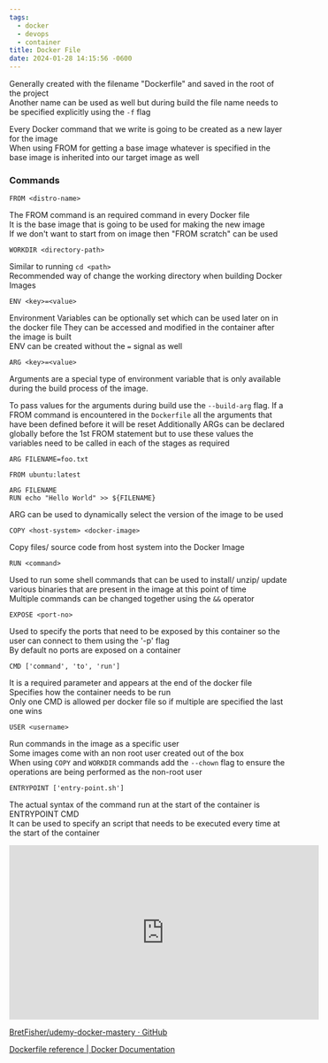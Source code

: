 ```yaml
---
tags:
  - docker
  - devops
  - container
title: Docker File
date: 2024-01-28 14:15:56 -0600
---
```


Generally created with the filename "Dockerfile" and saved in the root of the project  
Another name can be used as well but during build the file name needs to be specified explicitly using the `-f` flag

Every Docker command that we write is going to be created as a new layer for the image  
When using FROM for getting a base image whatever is specified in the base image is inherited into our target image as well

### Commands

````docker
FROM <distro-name>
````

The FROM command is an required command in every Docker file  
It is the base image that is going to be used for making the new image  
If we don't want to start from on image then "FROM scratch" can be used

````docker
WORKDIR <directory-path>
````

Similar to running `cd <path>`  
Recommended way of change the working directory when building Docker Images

````docker
ENV <key>=<value>
````

Environment Variables can be optionally set which can be used later on in the docker file  They can be accessed and modified in the container after the image is built  
ENV can be created without the `=` signal as well

```docker
ARG <key>=<value>
```

Arguments are a special type of environment variable that is only available during the build process of the image.

To pass values for the arguments during build use the `--build-arg` flag. If a FROM command is encountered in the `Dockerfile` all the arguments that have been defined before it will be reset
Additionally ARGs can be declared globally before the 1st FROM statement but to use these values the variables need to be called in each of the stages as required

```docker
ARG FILENAME=foo.txt

FROM ubuntu:latest

ARG FILENAME
RUN echo "Hello World" >> ${FILENAME}
```

ARG can be used to dynamically select the version of the image to be used

````docker
COPY <host-system> <docker-image>
````

Copy files/ source code from host system into the Docker Image

````docker
RUN <command>
````

Used to run some shell commands that can be used to install/ unzip/ update various binaries that are present in the image at this point of time  
Multiple commands can be changed together using the `&&` operator

````docker
EXPOSE <port-no>
````

Used to specify the ports that need to be exposed by this container so the user can connect to them using the '-p' flag  
By default no ports are exposed on a container

````docker
CMD ['command', 'to', 'run']
````

It is a required parameter and appears at the end of the docker file  
Specifies how the container needs to be run  
Only one CMD is allowed per docker file so if multiple are specified the last one wins

````docker
USER <username>
````

Run commands in the image as a specific user  
Some images come with an non root user created out of the box  
When using `COPY` and `WORKDIR` commands add the `--chown` flag to ensure the operations are being performed as the non-root user

````docker
ENTRYPOINT ['entry-point.sh']
````

The actual syntax of the command run at the start of the container is ENTRYPOINT CMD  
It can be used to specify an script that needs to be executed every time at the start of the container

<iframe width="560" height="315" src="https://www.youtube-nocookie.com/embed/C1GE07UEFDo?si=tGMRt2JRv6IBKK65" title="YouTube video player" frameborder="0" allow="accelerometer; autoplay; clipboard-write; encrypted-media; gyroscope; picture-in-picture; web-share" allowfullscreen></iframe>

[BretFisher/udemy-docker-mastery · GitHub](https://github.com/BretFisher/udemy-docker-mastery/blob/main/dockerfile-sample-1/Dockerfile)  

[Dockerfile reference | Docker Documentation](https://docs.docker.com/engine/reference/builder/) 
